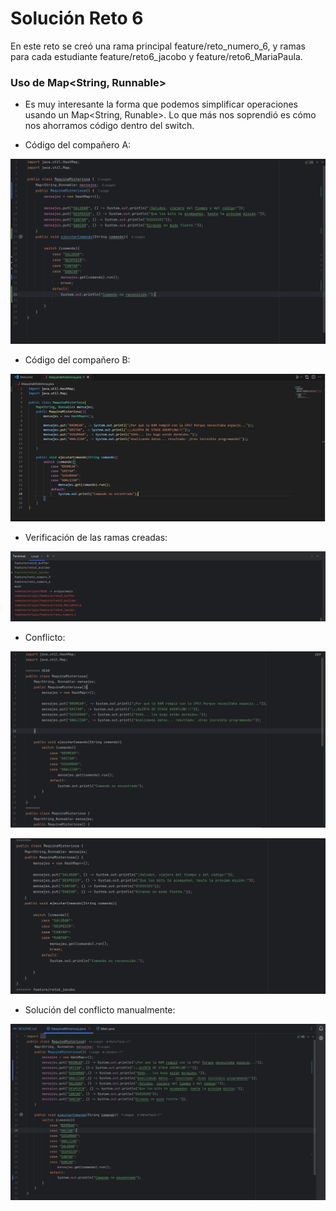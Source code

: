# Solución Reto 6

En este reto se creó una rama principal feature/reto_numero_6,
y ramas para cada estudiante feature/reto6_jacobo y feature/reto6_MariaPaula.

### Uso de Map<String, Runnable>
- Es muy interesante la forma que podemos simplificar operaciones usando un Map<String, Runable>.
Lo que más nos soprendió es cómo nos ahorramos código dentro del switch.

- Código del compañero A:

![Captura de pantalla 2025-09-04 213756.png](Imagenes/Captura%20de%20pantalla%202025-09-04%20213756.png)

- Código del compañero B:

![Imagen1 (1).png](Imagenes/Imagen1%20%281%29.png)
- Verificación de las ramas creadas:

![Captura de pantalla 2025-09-04 220452.png](Imagenes/Captura%20de%20pantalla%202025-09-04%20220452.png)

- Conflicto:

![Captura de pantalla 2025-09-04 223541.png](Imagenes/Captura%20de%20pantalla%202025-09-04%20223541.png)

![Captura de pantalla 2025-09-04 223554.png](Imagenes/Captura%20de%20pantalla%202025-09-04%20223554.png)


- Solución del conflicto manualmente:

![Captura de pantalla 2025-09-04 224133.png](Imagenes/Captura%20de%20pantalla%202025-09-04%20224133.png)